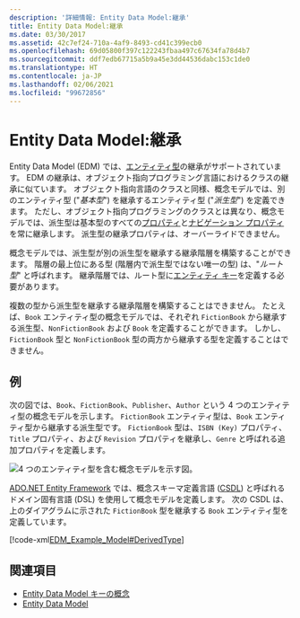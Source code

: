 ```yaml
---
description: '詳細情報: Entity Data Model:継承'
title: Entity Data Model:継承
ms.date: 03/30/2017
ms.assetid: 42c7ef24-710a-4af9-8493-cd41c399ecb0
ms.openlocfilehash: 69d05800f397c122243fbaa497c67634fa78d4b7
ms.sourcegitcommit: ddf7edb67715a5b9a45e3dd44536dabc153c1de0
ms.translationtype: HT
ms.contentlocale: ja-JP
ms.lasthandoff: 02/06/2021
ms.locfileid: "99672856"
---
```

# <a name="entity-data-model-inheritance"></a>Entity Data Model:継承

Entity Data Model (EDM) では、[エンティティ型](entity-type.md)の継承がサポートされています。 EDM の継承は、オブジェクト指向プログラミング言語におけるクラスの継承に似ています。 オブジェクト指向言語のクラスと同様、概念モデルでは、別のエンティティ型 ("*基本型*") を継承するエンティティ型 ("*派生型*") を定義できます。 ただし、オブジェクト指向プログラミングのクラスとは異なり、概念モデルでは、派生型は基本型のすべての[プロパティ](property.md)と[ナビゲーション プロパティ](navigation-property.md)を常に継承します。 派生型の継承プロパティは、オーバーライドできません。  
  
 概念モデルでは、派生型が別の派生型を継承する継承階層を構築することができます。 階層の最上位にある型 (階層内で派生型ではない唯一の型) は、"*ルート型*" と呼ばれます。 継承階層では、ルート型に[エンティティ キー](entity-key.md)を定義する必要があります。  
  
 複数の型から派生型を継承する継承階層を構築することはできません。 たとえば、`Book` エンティティ型の概念モデルでは、それぞれ `FictionBook` から継承する派生型、`NonFictionBook` および `Book` を定義することができます。 しかし、`FictionBook` 型と `NonFictionBook` 型の両方から継承する型を定義することはできません。  
  
## <a name="example"></a>例  

次の図では、`Book`、`FictionBook`、`Publisher`、`Author` という 4 つのエンティティ型の概念モデルを示します。 `FictionBook` エンティティ型は、`Book` エンティティ型から継承する派生型です。 `FictionBook` 型は、`ISBN (Key)` プロパティ、`Title` プロパティ、および `Revision` プロパティを継承し、`Genre` と呼ばれる追加プロパティを定義します。  
  
 ![4 つのエンティティ型を含む概念モデルを示す図。](./media/entity-data-model-inheritance/entity-type-inheritance.gif)  
  
 [ADO.NET Entity Framework](./ef/index.md) では、概念スキーマ定義言語 ([CSDL](/ef/ef6/modeling/designer/advanced/edmx/csdl-spec)) と呼ばれるドメイン固有言語 (DSL) を使用して概念モデルを定義します。 次の CSDL は、上のダイアグラムに示された `FictionBook` 型を継承する `Book` エンティティ型を定義しています。  
  
 [!code-xml[EDM_Example_Model#DerivedType](../../../../samples/snippets/xml/VS_Snippets_Data/edm_example_model/xml/books5.edmx#derivedtype)]  
  
## <a name="see-also"></a>関連項目

- [Entity Data Model キーの概念](entity-data-model-key-concepts.md)
- [Entity Data Model](entity-data-model.md)

